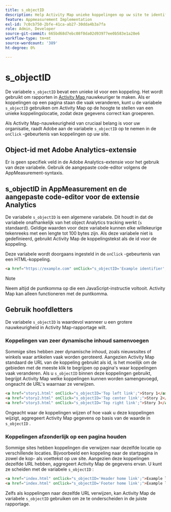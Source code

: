 ```yaml
---
title: s_objectID
description: Help Activity Map unieke koppelingen op uw site te identificeren.
feature: Appmeasurement Implementation
exl-id: 7c0cb750-2bfe-41ca-ab27-30dda4b3a7fa
role: Admin, Developer
source-git-commit: 665bd68d7ebc08f0da02d93977ee0b583e1a28e6
workflow-type: tm+mt
source-wordcount: '389'
ht-degree: 0%

---
```


# s_objectID

De variabele `s_objectID` bevat een unieke id voor een koppeling. Het wordt gebruikt om rapporten in [ Activity Map ](/help/analyze/activity-map/overview.md) nauwkeuriger te maken. Als er koppelingen op een pagina staan die vaak veranderen, kunt u de variabele `s_objectID` gebruiken om Activity Map op de hoogte te stellen van een unieke koppelingslocatie, zodat deze gegevens correct kan groeperen.

Als Activity Map-nauwkeurigheid van cruciaal belang is voor uw organisatie, raadt Adobe aan de variabele `s_objectID` op te nemen in de `onClick` -gebeurtenis van koppelingen op uw site.

## Object-id met Adobe Analytics-extensie

Er is geen specifiek veld in de Adobe Analytics-extensie voor het gebruik van deze variabele. Gebruik de aangepaste code-editor volgens de AppMeasurement-syntaxis.

## s_objectID in AppMeasurement en de aangepaste code-editor voor de extensie Analytics

De variabele `s_objectID` is een algemene variabele. Dit houdt in dat de variabele onafhankelijk van het object Analytics tracking werkt (`s` standaard). Geldige waarden voor deze variabele kunnen elke willekeurige tekenreeks met een lengte tot 100 bytes zijn. Als deze variabele niet is gedefinieerd, gebruikt Activity Map de koppelingstekst als de id voor de koppeling.

Deze variabele wordt doorgaans ingesteld in de `onClick` -gebeurtenis van een HTML-koppeling.

```HTML
<a href="https://example.com" onClick="s_objectID='Example identifier';">Example link</a>
```

>[!NOTE]
>
>Neem altijd de puntkomma op die een JavaScript-instructie voltooit. Activity Map kan alleen functioneren met de puntkomma.

## Gebruik hoofdletters

De variabele `s_objectID` is waardevol wanneer u een grotere nauwkeurigheid in Activity Map-rapportage wilt.

### Koppelingen van zeer dynamische inhoud samenvoegen

Sommige sites hebben zeer dynamische inhoud, zoals nieuwssites of winkels waar artikelen vaak worden geroteerd. Aangezien Activity Map standaard de URL van de koppeling gebruikt als id, is het moeilijk om de gebieden met de meeste klik te begrijpen op pagina&#39;s waar koppelingen vaak veranderen. Als u `s_objectID` binnen deze koppelingen gebruikt, begrijpt Activity Map welke koppelingen kunnen worden samengevoegd, ongeacht de URL&#39;s waarnaar ze verwijzen.

```HTML
<a href="story1.html" onClick="s_objectID='Top left link';">Story 1</a>
<a href="story2.html" onClick="s_objectID='Top center link';">Story 2</a>
<a href="story3.html" onClick="s_objectID='Top right link';">Story 3</a>
```

Ongeacht waar de koppelingen wijzen of hoe vaak u deze koppelingen wijzigt, aggregeert Activity Map gegevens op basis van de waarde in `s_objectID` .

### Koppelingen afzonderlijk op een pagina houden

Sommige sites hebben koppelingen die verwijzen naar dezelfde locatie op verschillende locaties. Bijvoorbeeld een koppeling naar de startpagina in zowel de kop- als voettekst op uw site. Aangezien deze koppelingen dezelfde URL hebben, aggregeert Activity Map de gegevens ervan. U kunt ze scheiden met de variabele `s_objectID` :

```HTML
<a href="index.html" onClick="s_objectID='Header home link';">Example link in Header</a>
<a href="index.html" onClick="s_objectID='Footer home link';">Example link in Footer</a>
```

Zelfs als koppelingen naar dezelfde URL verwijzen, kan Activity Map de variabele `s_objectID` gebruiken om ze te onderscheiden in de juiste rapportage.
